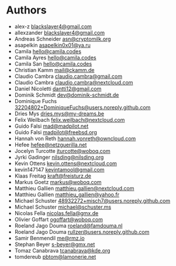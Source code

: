 <!--
  - SPDX-FileCopyrightText: 2025 Nextcloud GmbH and Nextcloud contributors
  - SPDX-FileCopyrightText: 2014 ownCloud GmbH
  - SPDX-License-Identifier: LGPL-2.1-or-later
-->
# Authors

- alex-z <blackslayer4@gmail.com>
- allexzander <blackslayer4@gmail.com>
- Andreas Schneider <asn@cryptomilk.org>
- asapelkin <asapelkin0x01@ya.ru>
- Camila <hello@camila.codes>
- Camila Ayres <hello@camila.codes>
- Camila San <hello@camila.codes>
- Christian Kamm <mail@ckamm.de>
- Claudio Cambra <claudio.cambra@gmail.com>
- Claudio Cambra <claudio.cambra@nextcloud.com>
- Daniel Nicoletti <dantti12@gmail.com>
- Dominik Schmidt <dev@dominik-schmidt.de>
- Dominique Fuchs <32204802+DominiqueFuchs@users.noreply.github.com>
- Dries Mys <dries.mys@my-dreams.be>
- Felix Weilbach <felix.weilbach@nextcloud.com>
- Guido Falsi <mad@madpilot.net>
- Guido Falsi <madpilot@freebsd.org>
- Hannah von Reth <hannah.vonreth@owncloud.com>
- Hefee <hefee@netzguerilla.net>
- Jocelyn Turcotte <jturcotte@woboq.com>
- Jyrki Gadinger <nilsding@nilsding.org>
- Kevin Ottens <kevin.ottens@nextcloud.com>
- kevin147147 <kevintamool@gmail.com>
- Klaas Freitag <kraft@freisturz.de>
- Markus Goetz <markus@woboq.com>
- Matthieu Gallien <matthieu.gallien@nextcloud.com>
- Matthieu Gallien <matthieu_gallien@yahoo.fr>
- Michael Schuster <48932272+misch7@users.noreply.github.com>
- Michael Schuster <michael@schuster.ms>
- Nicolas Fella <nicolas.fella@gmx.de>
- Olivier Goffart <ogoffart@woboq.com>
- Roeland Jago Douma <roeland@famdouma.nl>
- Roeland Jago Douma <rullzer@users.noreply.github.com>
- Samir Benmendil <me@rmz.io>
- Stephan Beyer <s-beyer@gmx.net>
- Tomaz Canabrava <tcanabrava@kde.org>
- tomdereub <pbtom@lamonerie.net>

